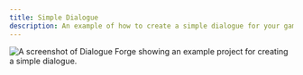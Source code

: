 ```yaml
---
title: Simple Dialogue
description: An example of how to create a simple dialogue for your game
---
```


![A screenshot of Dialogue Forge showing an example project for creating a simple dialogue.](../../../assets/SimpleDialogueEx2.png)